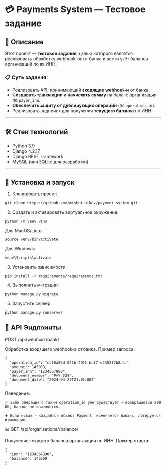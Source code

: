 # 💳 Payments System — Тестовое задание

## 📌 Описание

Этот проект — **тестовое задание**, целью которого является реализовать обработку webhook-ов от банка и вести учёт баланса организаций по их ИНН.

### 📋 Суть задания:

- Реализовать API, принимающий **входящие webhook-и** от банка.
- **Создавать транзакции** и **начислять сумму** на баланс организации по `payer_inn`.
- **Обеспечить защиту от дублирующих операций** (по `operation_id`).
- Реализовать эндпоинт для получения **текущего баланса** по ИНН.

---

## 🛠️ Стек технологий

- Python 3.9
- Django 4.2.17
- Django REST Framework
- MySQL (или SQLite для разработки)

---

## 🚀 Установка и запуск

1. Клонировать проект:

```
git clone https://github.com/mishatunikov/payment_system.git
```
2. Создать и активировать виртуальное окружение:

```
python -m venv venv
```

Для MacOS/Linux
```
source venv/bin/activate  
```
Для Windows:
```
venv\Scripts\activate
```

3. Установить зависимости:
```
pip install -r requirements/requirements.txt
```

4. Выполнить миграции:

```
python manage.py migrate
```

5. Запустить сервер:

```
python manage.py runserver
```

## 🔌 API Эндпоинты
POST /api/webhook/bank/

Обработка входящего webhook-а от банка.
Пример запроса:
```
{
  "operation_id": "ccf0a86d-041b-4991-bcf7-e2352f7b8a4a",
  "amount": 145000,
  "payer_inn": "1234567890",
  "document_number": "PAY-328",
  "document_date": "2024-04-27T21:00:00Z"
}
```
Поведение:

    ✅ Если операция с таким operation_id уже существует — возвращается 200 OK, баланс не изменяется.

    ➕ Если новая — создаётся объект Payment, изменяется баланс, логируется изменение.

📊 GET /api/organizations/<inn>/balance/

Получение текущего баланса организации по ИНН.
Пример ответа:
```
{
  "inn": "1234567890",
  "balance": 145000
}
```
